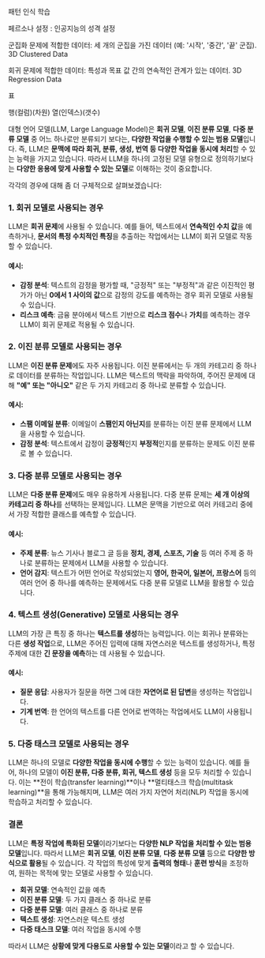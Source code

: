  
 패턴 인식 학습

 페르소나 설정 : 인공지능의 성격 설정


 군집화 문제에 적합한 데이터: 세 개의 군집을 가진 데이터 (예: '시작', '중간', '끝' 군집).
3D Clustered Data


회귀 문제에 적합한 데이터: 특성과 목표 값 간의 연속적인 관계가 있는 데이터.
3D Regression Data



표

행(컬럼)(차원)
열(인덱스)(갯수)


대형 언어 모델(LLM, Large Language Model)은 **회귀 모델**, **이진 분류 모델**, **다중 분류 모델** 중 어느 하나로만 분류되기 보다는, **다양한 작업을 수행할 수 있는 범용 모델**입니다. 즉, LLM은 **문맥에 따라 회귀, 분류, 생성, 번역 등 다양한 작업을 동시에 처리**할 수 있는 능력을 가지고 있습니다. 따라서 LLM을 하나의 고정된 모델 유형으로 정의하기보다는 **다양한 응용에 맞게 사용할 수 있는 모델**로 이해하는 것이 중요합니다.

각각의 경우에 대해 좀 더 구체적으로 살펴보겠습니다:

### 1. **회귀 모델**로 사용되는 경우
LLM은 **회귀 문제**에 사용될 수 있습니다. 예를 들어, 텍스트에서 **연속적인 수치 값**을 예측하거나, **문서의 특정 수치적인 특징**을 추출하는 작업에서는 LLM이 회귀 모델로 작동할 수 있습니다.

#### 예시:
- **감정 분석**: 텍스트의 감정을 평가할 때, "긍정적" 또는 "부정적"과 같은 이진적인 평가가 아닌 **0에서 1 사이의 값**으로 감정의 강도를 예측하는 경우 회귀 모델로 사용될 수 있습니다.
- **리스크 예측**: 금융 분야에서 텍스트 기반으로 **리스크 점수**나 **가치**를 예측하는 경우 LLM이 회귀 문제로 적용될 수 있습니다.

### 2. **이진 분류 모델**로 사용되는 경우
LLM은 **이진 분류 문제**에도 자주 사용됩니다. 이진 분류에서는 두 개의 카테고리 중 하나로 데이터를 분류하는 작업입니다. LLM은 텍스트의 맥락을 파악하여, 주어진 문제에 대해 **"예" 또는 "아니오"** 같은 두 가지 카테고리 중 하나로 분류할 수 있습니다.

#### 예시:
- **스팸 이메일 분류**: 이메일이 **스팸인지 아닌지**를 분류하는 이진 분류 문제에서 LLM을 사용할 수 있습니다.
- **감정 분석**: 텍스트에서 감정이 **긍정적**인지 **부정적**인지를 분류하는 문제도 이진 분류로 볼 수 있습니다.

### 3. **다중 분류 모델**로 사용되는 경우
LLM은 **다중 분류 문제**에도 매우 유용하게 사용됩니다. 다중 분류 문제는 **세 개 이상의 카테고리 중 하나**를 선택하는 문제입니다. LLM은 문맥을 기반으로 여러 카테고리 중에서 가장 적합한 클래스를 예측할 수 있습니다.

#### 예시:
- **주제 분류**: 뉴스 기사나 블로그 글 등을 **정치, 경제, 스포츠, 기술** 등 여러 주제 중 하나로 분류하는 문제에서 LLM을 사용할 수 있습니다.
- **언어 감지**: 텍스트가 어떤 언어로 작성되었는지 **영어, 한국어, 일본어, 프랑스어** 등의 여러 언어 중 하나를 예측하는 문제에서도 다중 분류 모델로 LLM을 활용할 수 있습니다.

### 4. **텍스트 생성(Generative) 모델**로 사용되는 경우
LLM의 가장 큰 특징 중 하나는 **텍스트를 생성**하는 능력입니다. 이는 회귀나 분류와는 다른 **생성 작업**으로, LLM은 주어진 입력에 대해 자연스러운 텍스트를 생성하거나, 특정 주제에 대한 **긴 문장을 예측**하는 데 사용될 수 있습니다.

#### 예시:
- **질문 응답**: 사용자가 질문을 하면 그에 대한 **자연어로 된 답변**을 생성하는 작업입니다.
- **기계 번역**: 한 언어의 텍스트를 다른 언어로 번역하는 작업에서도 LLM이 사용됩니다.

### 5. **다중 태스크 모델**로 사용되는 경우
LLM은 하나의 모델로 **다양한 작업을 동시에 수행**할 수 있는 능력이 있습니다. 예를 들어, 하나의 모델이 **이진 분류, 다중 분류, 회귀, 텍스트 생성** 등을 모두 처리할 수 있습니다. 이는 **전이 학습(transfer learning)**이나 **멀티태스크 학습(multitask learning)**을 통해 가능해지며, LLM은 여러 가지 자연어 처리(NLP) 작업을 동시에 학습하고 처리할 수 있습니다.

### 결론
LLM은 **특정 작업에 특화된 모델**이라기보다는 **다양한 NLP 작업을 처리할 수 있는 범용 모델**입니다. 따라서 LLM은 **회귀 모델**, **이진 분류 모델**, **다중 분류 모델** 등으로 **다양한 방식으로 활용**될 수 있습니다. 각 작업의 특성에 맞게 **출력의 형태**나 **훈련 방식**을 조정하여, 원하는 목적에 맞는 모델로 사용할 수 있습니다.

- **회귀 모델**: 연속적인 값을 예측
- **이진 분류 모델**: 두 가지 클래스 중 하나로 분류
- **다중 분류 모델**: 여러 클래스 중 하나로 분류
- **텍스트 생성**: 자연스러운 텍스트 생성
- **다중 태스크 모델**: 여러 작업을 동시에 수행

따라서 LLM은 **상황에 맞게 다용도로 사용할 수 있는 모델**이라고 할 수 있습니다.